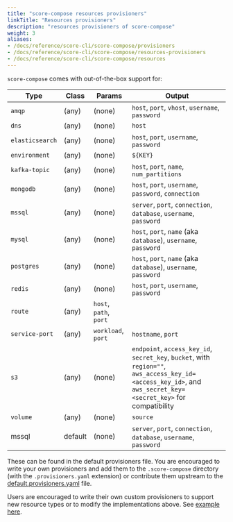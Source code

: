```yaml
---
title: "score-compose resources provisioners"
linkTitle: "Resources provisioners"
description: "resources provisioners of score-compose"
weight: 3
aliases:
- /docs/reference/score-cli/score-compose/provisioners
- /docs/reference/score-cli/score-compose/resources-provisioners
- /docs/reference/score-cli/score-compose/resources
---
```


`score-compose` comes with out-of-the-box support for:

| Type            | Class | Params                 | Output                                                                                                                                                          |
| --------------- | ----- | ---------------------- | --------------------------------------------------------------------------------------------------------------------------------------------------------------- |
| `amqp`          | (any) | (none)                 | `host`, `port`, `vhost`, `username`, `password`                                                                                                                 |
| `dns`           | (any) | (none)                 | `host`                                                                                                                                                          |
| `elasticsearch` | (any) | (none)                 | `host`, `port`, `username`, `password`                                                                                                                          |
| `environment`   | (any) | (none)                 | `${KEY}`                                                                                                                                                        |
| `kafka-topic`   | (any) | (none)                 | `host`, `port`, `name`, `num_partitions`                                                                                                                        |
| `mongodb`       | (any) | (none)                 | `host`, `port`, `username`, `password`, `connection`                                                                                                            |
| `mssql`         | (any) | (none)                 | `server`, `port`, `connection`, `database`, `username`, `password`                                                                                              |
| `mysql`         | (any) | (none)                 | `host`, `port`, `name` (aka `database`), `username`, `password`                                                                                                 |
| `postgres`      | (any) | (none)                 | `host`, `port`, `name` (aka `database`), `username`, `password`                                                                                                 |
| `redis`         | (any) | (none)                 | `host`, `port`, `username`, `password`                                                                                                                          |
| `route`         | (any) | `host`, `path`, `port` |                                                                                                                                                                 |
| `service-port`  | (any) | `workload`, `port`     | `hostname`, `port`                                                                                                                                              |
| `s3`            | (any) | (none)                 | `endpoint`, `access_key_id`, `secret_key`, `bucket`, with `region=""`, `aws_access_key_id=<access_key_id>`, and `aws_secret_key=<secret_key>` for compatibility |
| `volume`        | (any) | (none)                 | `source`                                                                                                                                                        |
| mssql         | default | (none)                 | `server`, `port`, `connection`, `database`, `username`, `password`                                                                                              |

These can be found in the default provisioners file. You are encouraged to write your own provisioners and add them to the `.score-compose` directory (with the `.provisioners.yaml` extension) or contribute them upstream to the [default.provisioners.yaml](https://github.com/score-spec/score-compose/blob/main/internal/command/default.provisioners.yaml) file.

Users are encouraged to write their own custom provisioners to support new resource types or to modify the implementations above. See [example here](https://score.dev/blog/writing-a-custom-score-compose-provisioner-for-apache-kafka/).
